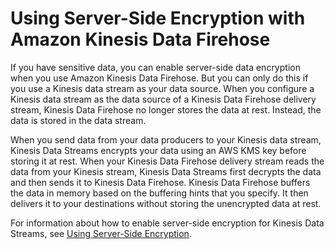 # Using Server\-Side Encryption with Amazon Kinesis Data Firehose<a name="encryption"></a>

If you have sensitive data, you can enable server\-side data encryption when you use Amazon Kinesis Data Firehose\. But you can only do this if you use a Kinesis data stream as your data source\. When you configure a Kinesis data stream as the data source of a Kinesis Data Firehose delivery stream, Kinesis Data Firehose no longer stores the data at rest\. Instead, the data is stored in the data stream\. 

When you send data from your data producers to your Kinesis data stream, Kinesis Data Streams encrypts your data using an AWS KMS key before storing it at rest\. When your Kinesis Data Firehose delivery stream reads the data from your Kinesis stream, Kinesis Data Streams first decrypts the data and then sends it to Kinesis Data Firehose\. Kinesis Data Firehose buffers the data in memory based on the buffering hints that you specify\. It then delivers it to your destinations without storing the unencrypted data at rest\.

For information about how to enable server\-side encryption for Kinesis Data Streams, see [Using Server\-Side Encryption](http://docs.aws.amazon.com/streams/latest/dev/server-side-encryption.html)\.